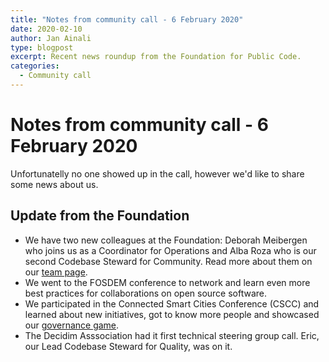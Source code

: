 ```yaml
---
title: "Notes from community call - 6 February 2020"
date: 2020-02-10
author: Jan Ainali
type: blogpost
excerpt: Recent news roundup from the Foundation for Public Code.
categories:
  - Community call
---
```


# Notes from community call - 6 February 2020

Unfortunatelly no one showed up in the call, however we'd like to share some news about us.

## Update from the Foundation

* We have two new colleagues at the Foundation: Deborah Meibergen who joins us as a Coordinator for Operations and Alba Roza who is our second Codebase Steward for Community. Read more about them on our [team page](https://publiccode.net/team/).
* We went to the FOSDEM conference to network and learn even more best practices for collaborations on open source software.
* We participated in the Connected Smart Cities Conference (CSCC) and learned about new initiatives, got to know more people and showcased our [governance game](https://github.com/publiccodenet/governance-game).
* The Decidim Asssociation had it first technical steering group call. Eric, our Lead Codebase Steward for Quality, was on it.
